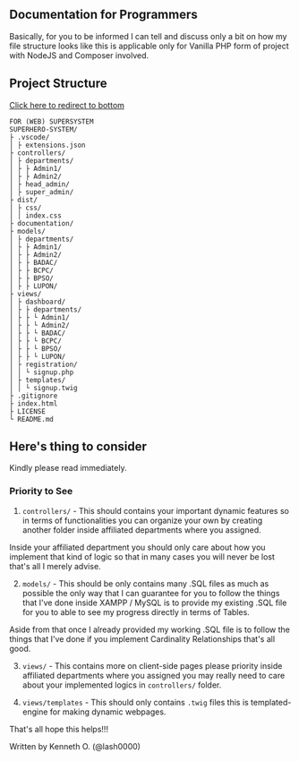 ## Documentation for Programmers

Basically, for you to be informed I can tell and discuss only a bit on how my file structure looks like
this is applicable only for Vanilla PHP form of project with NodeJS and Composer involved.

## Project Structure
[Click here to redirect to bottom](#heres-thing-to-consider)

```term
FOR (WEB) SUPERSYSTEM
SUPERHERO-SYSTEM/
├ .vscode/
│ ├ extensions.json
├ controllers/
│ ├ departments/
│ ├ ├ Admin1/
│ ├ ├ Admin2/
│ ├ head_admin/
│ ├ super_admin/
├ dist/
│ ├ css/
│ │ index.css
├ documentation/
├ models/
│ ├ departments/
│ ├ ├ Admin1/
│ ├ ├ Admin2/
│ ├ ├ BADAC/
│ ├ ├ BCPC/
│ ├ ├ BPSO/
│ ├ ├ LUPON/
├ views/
│ ├ dashboard/
│ ├ ├ departments/
│ ├ ├ └ Admin1/
│ ├ ├ └ Admin2/
│ ├ ├ └ BADAC/
│ ├ ├ └ BCPC/
│ ├ ├ └ BPSO/
│ ├ ├ └ LUPON/
│ ├ registration/
│ │ └ signup.php
│ ├ templates/
│ │ └ signup.twig
├ .gitignore
├ index.html
├ LICENSE
└ README.md
```

## Here's thing to consider

Kindly please read immediately.

### Priority to See
1. `controllers/` - This should contains your important dynamic features so in terms of functionalities you can organize your own by creating another folder inside affiliated departments where you assigned.

Inside your affiliated department you should only care about how you implement that kind of logic so that in many cases you will never be lost that's all I merely advise.

2. `models/` - This should be only contains many .SQL files as much as possible the only way that I can guarantee for you to follow the things that I've done inside XAMPP / MySQL is to provide my existing .SQL file for you to able to see my progress directly in terms of Tables.

Aside from that once I already provided my working .SQL file is to follow the things that I've done if you implement Cardinality Relationships that's all good.

3. `views/` - This contains more on client-side pages please priority inside affiliated departments where you assigned you may really need to care about your implemented logics in `controllers/` folder.

4. `views/templates` - This should only contains `.twig` files this is templated-engine for making dynamic webpages.

That's all hope this helps!!!

Written by Kenneth O. (@lash0000)